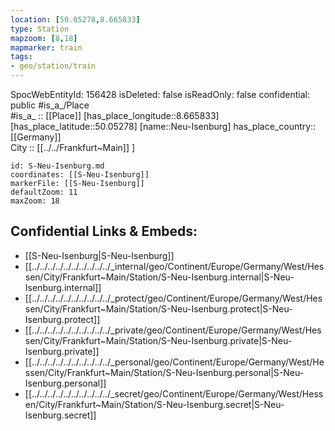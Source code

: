 ```yaml
---
location: [50.05278,8.665833] 
type: Station 
mapzoom: [8,18] 
mapmarker: train 
tags:
- geo/station/train
---
```

SpocWebEntityId: 156428
isDeleted: false
isReadOnly: false
confidential: public
#is_a_/Place  
#is_a_ :: [[Place]] 
[has_place_longitude::8.665833] 
[has_place_latitude::50.05278] 
[name::Neu-Isenburg] 
has_place_country:: [[Germany]]  
City :: [[../../Frankfurt~Main]] ] 


```leaflet
id: S-Neu-Isenburg.md
coordinates: [[S-Neu-Isenburg]] 
markerFile: [[S-Neu-Isenburg]] 
defaultZoom: 11 
maxZoom: 18
```


## Confidential Links & Embeds: 
- [[S-Neu-Isenburg|S-Neu-Isenburg]] 
- [[../../../../../../../../../../_internal/geo/Continent/Europe/Germany/West/Hessen/City/Frankfurt~Main/Station/S-Neu-Isenburg.internal|S-Neu-Isenburg.internal]] 
- [[../../../../../../../../../../_protect/geo/Continent/Europe/Germany/West/Hessen/City/Frankfurt~Main/Station/S-Neu-Isenburg.protect|S-Neu-Isenburg.protect]] 
- [[../../../../../../../../../../_private/geo/Continent/Europe/Germany/West/Hessen/City/Frankfurt~Main/Station/S-Neu-Isenburg.private|S-Neu-Isenburg.private]] 
- [[../../../../../../../../../../_personal/geo/Continent/Europe/Germany/West/Hessen/City/Frankfurt~Main/Station/S-Neu-Isenburg.personal|S-Neu-Isenburg.personal]] 
- [[../../../../../../../../../../_secret/geo/Continent/Europe/Germany/West/Hessen/City/Frankfurt~Main/Station/S-Neu-Isenburg.secret|S-Neu-Isenburg.secret]] 
